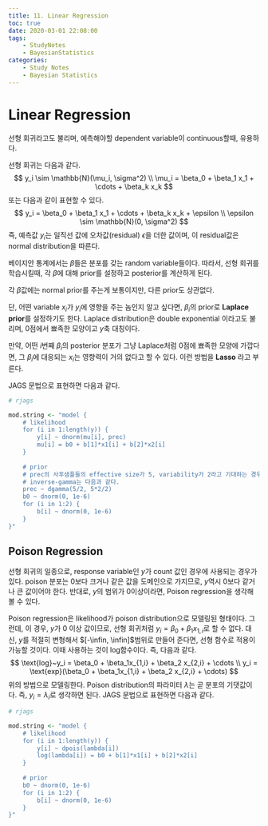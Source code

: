 ```yaml
---
title: 11. Linear Regression
toc: true
date: 2020-03-01 22:08:00
tags:
	- StudyNotes
	- BayesianStatistics
categories:
	- Study Notes
	- Bayesian Statistics
---
```




# Linear Regression



선형 회귀라고도 불리며, 예측해야할 dependent variable이 continuous할때, 유용하다.

선형 회귀는 다음과 같다.
$$
y_i \sim \mathbb{N}(\mu_i, \sigma^2) \\
\mu_i = \beta_0 + \beta_1 x_1 + \cdots + \beta_k x_k
$$
또는 다음과 같이 표현할 수 있다.
$$
y_i = \beta_0 + \beta_1 x_1 + \cdots + \beta_k x_k + \epsilon \\
\epsilon \sim \mathbb{N}(0, \sigma^2)
$$
즉, 예측값 $y_i$는 일직선 값에 오차값(residual) $\epsilon$을 더한 값이며, 이 residual값은 normal distribution을 따른다.

베이지안 통계에서는 $\beta$들은 분포를 갖는 random variable들이다. 따라서, 선형 회귀를 학습시킬때, 각 $\beta$에 대해 prior를 설정하고 posterior를 계산하게 된다.

각 $\beta$값에는 normal prior를 주는게 보통이지만, 다른 prior도 상관없다.

단, 어떤 variable $x_i$가 $y_i$에 영향을 주는 놈인지 알고 싶다면, $\beta_i$의 prior로 **Laplace prior**를 설정하기도 한다. Laplace distribution은 double exponential 이라고도 불리며, 0점에서 뾰족한 모양이고 $y$축 대칭이다.

만약, 어떤 $i$번째 $\beta_i$의 posterior 분포가 그냥 Laplace처럼 0점에 뾰족한 모양에 가깝다면, 그 $\beta_i$에 대응되는 $x_i$는 영향력이 거의 없다고 할 수 있다. 이런 방법을 **Lasso** 라고 부른다.

JAGS 문법으로 표현하면 다음과 같다.

```R
# rjags

mod.string <- "model {
    # likelihood
    for (i in 1:length(y)) {
        y[i] ~ dnorm(mu[i], prec)
        mu[i] = b0 + b[1]*x1[i] + b[2]*x2[i]
    }
    
    # prior
    # prec의 사후샘플들의 effective size가 5, variability가 2라고 기대하는 경우의
    # inverse-gamma는 다음과 같다.
    prec ~ dgamma(5/2, 5*2/2)
    b0 ~ dnorm(0, 1e-6)
    for (i in 1:2) {
        b[i] ~ dnorm(0, 1e-6)
    }
}"
```





## Poison Regression

선형 회귀의 일종으로, response variable인 $y$가 count 값인 경우에 사용되는 경우가 있다. poison 분포는 0보다 크거나 같은 값을 도메인으로 가지므로, $y$역시 0보다 같거나 큰 값이어야 한다. 반대로, $y$의 범위가 0이상이라면, Poison regression을 생각해 볼 수 있다.

Poison regression은 likelihood가 poison distribution으로 모델링된 형태이다. 그런데, 이 경우, $y$가 0 이상 값이므로, 선형 회귀처럼 $y_i = \beta_0 + \beta_1 x_{1,i}$로 할 수 없다. 대신, $y$를 적절히 변형해서 $[-\infin, \infin]$범위로 만들어 준다면, 선형 함수로 적용이 가능할 것이다. 이때 사용하는 것이 $\text{log}$함수이다. 즉, 다음과 같다.
$$
\text{log}~y_i = \beta_0 + \beta_1x_{1,i} + \beta_2 x_{2,i} + \cdots \\
y_i = \text{exp}(\beta_0 + \beta_1x_{1,i} + \beta_2 x_{2,i} + \cdots)
$$
위의 방법으로 모델링한다. Poison distribution의 파라미터 $\lambda$는 곧 분포의 기댓값이다. 즉, $y_i = \lambda_i$로 생각하면 된다.  JAGS 문법으로 표현하면 다음과 같다.

```R
# rjags

mod.string <- "model {
    # likelihood
    for (i in 1:length(y)) {
        y[i] ~ dpois(lambda[i])
        log(lambda[i]) = b0 + b[1]*x1[i] + b[2]*x2[i]
    }
    
    # prior
    b0 ~ dnorm(0, 1e-6)
    for (i in 1:2) {
        b[i] ~ dnorm(0, 1e-6)
    }
}"
```



